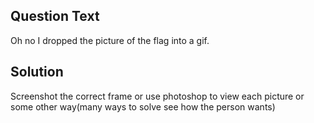 ## Question Text
Oh no I dropped the picture of the flag into a gif.

## Solution
Screenshot the correct frame or use photoshop to view each picture or some other way(many ways to solve see how the person wants)


